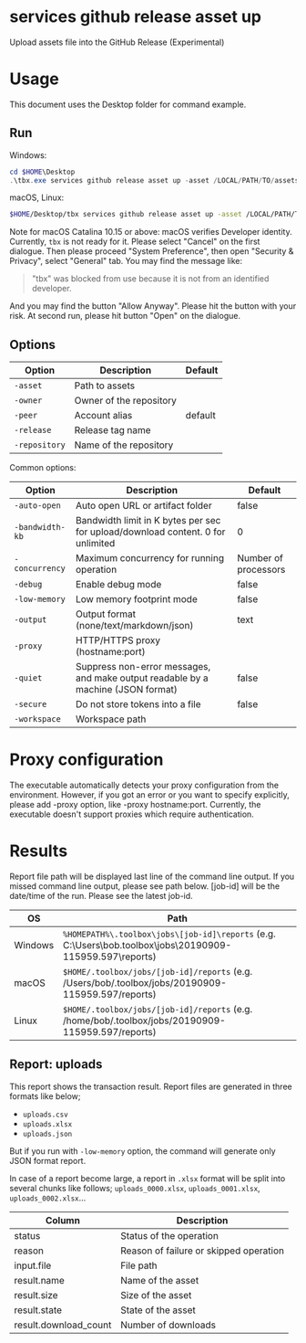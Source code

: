 # services github release asset up 

Upload assets file into the GitHub Release (Experimental)

# Usage

This document uses the Desktop folder for command example.

## Run

Windows:

```powershell
cd $HOME\Desktop
.\tbx.exe services github release asset up -asset /LOCAL/PATH/TO/assets
```

macOS, Linux:

```bash
$HOME/Desktop/tbx services github release asset up -asset /LOCAL/PATH/TO/assets
```

Note for macOS Catalina 10.15 or above: macOS verifies Developer identity. Currently, `tbx` is not ready for it. Please select "Cancel" on the first dialogue. Then please proceed "System Preference", then open "Security & Privacy", select "General" tab.
You may find the message like:
> "tbx" was blocked from use because it is not from an identified developer.

And you may find the button "Allow Anyway". Please hit the button with your risk. At second run, please hit button "Open" on the dialogue.

## Options

| Option        | Description             | Default |
|---------------|-------------------------|---------|
| `-asset`      | Path to assets          |         |
| `-owner`      | Owner of the repository |         |
| `-peer`       | Account alias           | default |
| `-release`    | Release tag name        |         |
| `-repository` | Name of the repository  |         |

Common options:

| Option          | Description                                                                      | Default              |
|-----------------|----------------------------------------------------------------------------------|----------------------|
| `-auto-open`    | Auto open URL or artifact folder                                                 | false                |
| `-bandwidth-kb` | Bandwidth limit in K bytes per sec for upload/download content. 0 for unlimited  | 0                    |
| `-concurrency`  | Maximum concurrency for running operation                                        | Number of processors |
| `-debug`        | Enable debug mode                                                                | false                |
| `-low-memory`   | Low memory footprint mode                                                        | false                |
| `-output`       | Output format (none/text/markdown/json)                                          | text                 |
| `-proxy`        | HTTP/HTTPS proxy (hostname:port)                                                 |                      |
| `-quiet`        | Suppress non-error messages, and make output readable by a machine (JSON format) | false                |
| `-secure`       | Do not store tokens into a file                                                  | false                |
| `-workspace`    | Workspace path                                                                   |                      |

# Proxy configuration

The executable automatically detects your proxy configuration from the environment. However, if you got an error or you want to specify explicitly, please add -proxy option, like -proxy hostname:port. Currently, the executable doesn't support proxies which require authentication.

# Results

Report file path will be displayed last line of the command line output. If you missed command line output, please see path below. [job-id] will be the date/time of the run. Please see the latest job-id.

| OS      | Path                                                                                                      |
| ------- | --------------------------------------------------------------------------------------------------------- |
| Windows | `%HOMEPATH%\.toolbox\jobs\[job-id]\reports` (e.g. C:\Users\bob\.toolbox\jobs\20190909-115959.597\reports) |
| macOS   | `$HOME/.toolbox/jobs/[job-id]/reports` (e.g. /Users/bob/.toolbox/jobs/20190909-115959.597/reports)        |
| Linux   | `$HOME/.toolbox/jobs/[job-id]/reports` (e.g. /home/bob/.toolbox/jobs/20190909-115959.597/reports)         |

## Report: uploads 
This report shows the transaction result.
Report files are generated in three formats like below;
* `uploads.csv`
* `uploads.xlsx`
* `uploads.json`

But if you run with `-low-memory` option, the command will generate only JSON format report.

In case of a report become large, a report in `.xlsx` format will be split into several chunks like follows;
`uploads_0000.xlsx`, `uploads_0001.xlsx`, `uploads_0002.xlsx`...   

| Column                | Description                            |
|-----------------------|----------------------------------------|
| status                | Status of the operation                |
| reason                | Reason of failure or skipped operation |
| input.file            | File path                              |
| result.name           | Name of the asset                      |
| result.size           | Size of the asset                      |
| result.state          | State of the asset                     |
| result.download_count | Number of downloads                    |

